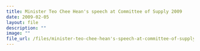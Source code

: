 ```yaml
---
title: Minister Teo Chee Hean's speech at Committee of Supply 2009
date: 2009-02-05
layout: file
description: ""
image: ""
file_url: /files/minister-teo-chee-hean's-speech-at-committee-of-supply-2009.pdf
---
```

